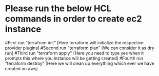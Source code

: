 # Please run the below HCL commands in order to create ec2 instance 
#First run "terrafrom init" [Here terraform will initialize the respective provider plugins]
#Second run "terraform plan" [We can consider it as dry run]
#Third run "terraform apply" [Here you need to type yes when it prompts this where you instance will be getting created]
#Fourth run "terraform destroy" [Here we will clean up everything which ever we have created on aws]
